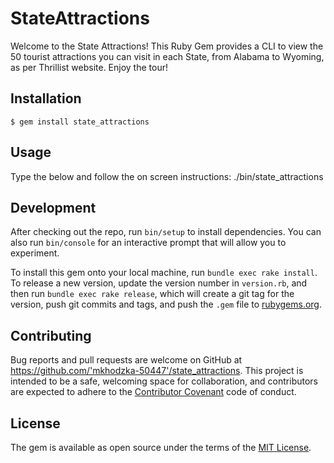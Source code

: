 # StateAttractions

Welcome to the State Attractions! This Ruby Gem provides a CLI to view the 50 tourist attractions you can visit in each State, from Alabama to Wyoming, as per Thrillist website. Enjoy the tour!

## Installation

    $ gem install state_attractions

## Usage

Type the below and follow the on screen instructions:
./bin/state_attractions

## Development

After checking out the repo, run `bin/setup` to install dependencies. You can also run `bin/console` for an interactive prompt that will allow you to experiment.

To install this gem onto your local machine, run `bundle exec rake install`. To release a new version, update the version number in `version.rb`, and then run `bundle exec rake release`, which will create a git tag for the version, push git commits and tags, and push the `.gem` file to [rubygems.org](https://rubygems.org).

## Contributing

Bug reports and pull requests are welcome on GitHub at https://github.com/'mkhodzka-50447'/state_attractions. This project is intended to be a safe, welcoming space for collaboration, and contributors are expected to adhere to the [Contributor Covenant](http://contributor-covenant.org) code of conduct.


## License

The gem is available as open source under the terms of the [MIT License](http://opensource.org/licenses/MIT).

